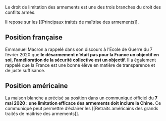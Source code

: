 Le droit de limitation des armements est une des trois branches du droit des conflits armés.

Il repose sur les [[Principaux traités de maîtrise des armements]]. 

## Position française

Emmanuel Macron a rappelé dans son discours à l’Ecole de Guerre du 7 février 2020 que **le désarmement n’était pas pour la France un objectif en soi, l’amélioration de la sécurité collective est un objectif.** Il a également rappelé que la France est une bonne élève en matière de transparence et de juste suffisance.

## Position américaine

La maison blanche a précisé sa position dans un communiqué officiel du **7 mai 2020 : une limitation efficace des armements doit inclure la Chine.** Ce communiqué peut permettre d’éclairer les [[Retraits américains des grands traités de maîtrise des armements]].